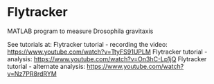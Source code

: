 # Flytracker
MATLAB program to measure Drosophila gravitaxis

See tutorials at:
Flytracker tutorial - recording the video: https://www.youtube.com/watch?v=TtyFS91UPLM
Flytracker tutorial - analysis: https://www.youtube.com/watch?v=On3hC-Lp1jQ
Flytracker tutorial - alternate analysis: https://www.youtube.com/watch?v=Nz7PR8rdRYM
